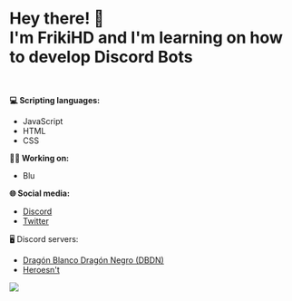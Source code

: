 <h1>Hey there! 👋 <br>I'm FrikiHD and I'm learning on how to develop Discord Bots</h1></br>

**💻 Scripting languages:**

<ul>
<li>JavaScript</li>
<li>HTML</li>
<li>CSS</li>
</ul>

**👷‍♂️ Working on:**

<ul>
<li>Blu</li>
</ul>

**🌐 Social media:**
<ul>
  <li><a href="https://discord.com/users/340203396500029441">Discord</a></li>
  <li><a href="https://twitter.com/FrikiHD1">Twitter</a></li>
</ul>

🖥 Discord servers:
<ul>
  <li><a href="https://discord.com/invite/HxtfVBrEeE">Dragón Blanco Dragón Negro (DBDN)</a></li>
  <li><a href="https://discord.com/invite/mqtkXJ9Xxv">Heroesn't</a></li>
</ul>

![](https://github-readme-stats.vercel.app/api?username=FrikiGHD)

